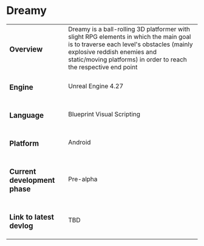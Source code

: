 # Dreamy

<table>
  <tr>
    <td>
      <h3>Overview</h3>
    </td>
    <td>
      Dreamy is a ball-rolling 3D platformer with slight RPG elements in which the main goal is to traverse each level's obstacles (mainly explosive reddish enemies and static/moving platforms) in order to reach the respective end point
    </td>
  </tr>
  <tr>
    <td>
      <h3>Engine</h3>
    </td>
    <td>
      Unreal Engine 4.27
    </td>
  </tr>
  <tr>
    <td>
      <h3>Language</h3>
    </td>
    <td>
      Blueprint Visual Scripting
    </td>
  </tr>
  <tr>
    <td>
      <h3>
        Platform
      </h3>
    </td>
    <td>
    Android
    </td>
  </tr>
  <tr>
    <td>
      <h3>Current development phase</h3>
    </td>
    <td>
      Pre-alpha
    </td>
  </tr>
  <tr>
    <td>
      <h3>Link to latest devlog</h3>
    </td>
    <td>
      TBD
    </td>
  </tr>
</table>

